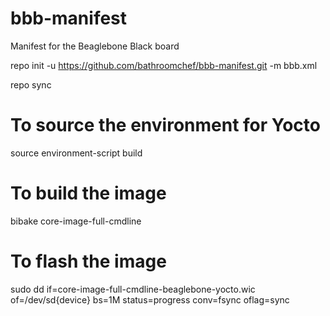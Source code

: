 # bbb-manifest
Manifest for the Beaglebone Black board

repo init -u https://github.com/bathroomchef/bbb-manifest.git -m bbb.xml

repo sync


# To source the environment for Yocto

source environment-script build


# To build the image
bibake core-image-full-cmdline



# To flash the image
sudo dd if=core-image-full-cmdline-beaglebone-yocto.wic of=/dev/sd{device} bs=1M status=progress conv=fsync oflag=sync

